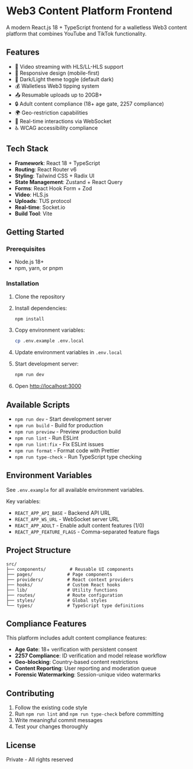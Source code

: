 # Web3 Content Platform Frontend

A modern React.js 18 + TypeScript frontend for a walletless Web3 content platform that combines YouTube and TikTok functionality.

## Features

- 🎥 Video streaming with HLS/LL-HLS support
- 📱 Responsive design (mobile-first)
- 🌙 Dark/Light theme toggle (default dark)
- 💰 Walletless Web3 tipping system
- 📤 Resumable uploads up to 20GB+
- 🔒 Adult content compliance (18+ age gate, 2257 compliance)
- 🌍 Geo-restriction capabilities
- 💬 Real-time interactions via WebSocket
- ♿ WCAG accessibility compliance

## Tech Stack

- **Framework**: React 18 + TypeScript
- **Routing**: React Router v6
- **Styling**: Tailwind CSS + Radix UI
- **State Management**: Zustand + React Query
- **Forms**: React Hook Form + Zod
- **Video**: HLS.js
- **Uploads**: TUS protocol
- **Real-time**: Socket.io
- **Build Tool**: Vite

## Getting Started

### Prerequisites

- Node.js 18+ 
- npm, yarn, or pnpm

### Installation

1. Clone the repository
2. Install dependencies:
   ```bash
   npm install
   ```

3. Copy environment variables:
   ```bash
   cp .env.example .env.local
   ```

4. Update environment variables in `.env.local`

5. Start development server:
   ```bash
   npm run dev
   ```

6. Open [http://localhost:3000](http://localhost:3000)

## Available Scripts

- `npm run dev` - Start development server
- `npm run build` - Build for production
- `npm run preview` - Preview production build
- `npm run lint` - Run ESLint
- `npm run lint:fix` - Fix ESLint issues
- `npm run format` - Format code with Prettier
- `npm run type-check` - Run TypeScript type checking

## Environment Variables

See `.env.example` for all available environment variables.

Key variables:
- `REACT_APP_API_BASE` - Backend API URL
- `REACT_APP_WS_URL` - WebSocket server URL
- `REACT_APP_ADULT` - Enable adult content features (1/0)
- `REACT_APP_FEATURE_FLAGS` - Comma-separated feature flags

## Project Structure

```
src/
├── components/         # Reusable UI components
├── pages/             # Page components
├── providers/         # React context providers
├── hooks/             # Custom React hooks
├── lib/               # Utility functions
├── routes/            # Route configuration
├── styles/            # Global styles
└── types/             # TypeScript type definitions
```

## Compliance Features

This platform includes adult content compliance features:

- **Age Gate**: 18+ verification with persistent consent
- **2257 Compliance**: ID verification and model release workflow
- **Geo-blocking**: Country-based content restrictions
- **Content Reporting**: User reporting and moderation queue
- **Forensic Watermarking**: Session-unique video watermarks

## Contributing

1. Follow the existing code style
2. Run `npm run lint` and `npm run type-check` before committing
3. Write meaningful commit messages
4. Test your changes thoroughly

## License

Private - All rights reserved